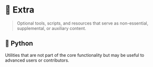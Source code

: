 # 🔗 Extra

> Optional tools, scripts, and resources that serve as non-essential, supplemental, or auxiliary content.

## 🐍 Python

Utilities that are not part of the core functionality but may be useful to advanced users or contributors.
